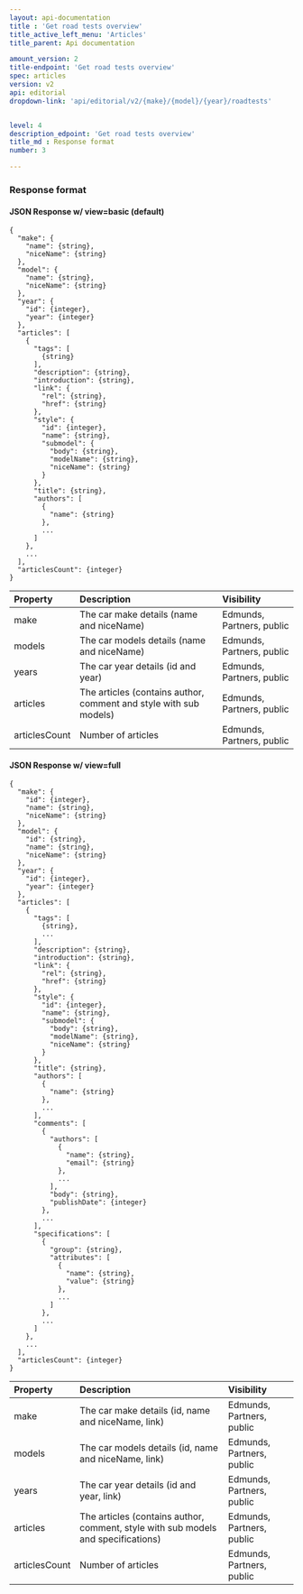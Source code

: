 ```yaml
---
layout: api-documentation
title : 'Get road tests overview'
title_active_left_menu: 'Articles'
title_parent: Api documentation

amount_version: 2
title-endpoint: 'Get road tests overview'
spec: articles
version: v2
api: editorial
dropdown-link: 'api/editorial/v2/{make}/{model}/{year}/roadtests'


level: 4
description_edpoint: 'Get road tests overview'
title_md : Response format
number: 3

---
```



### Response format

#### JSON Response w/ view=basic (default)

    {
      "make": {
        "name": {string},
        "niceName": {string}
      },
      "model": {
        "name": {string},
        "niceName": {string}
      },
      "year": {
        "id": {integer},
        "year": {integer}
      },
      "articles": [
        {
          "tags": [
            {string}
          ],
          "description": {string},
          "introduction": {string},
          "link": {
            "rel": {string},
            "href": {string}
          },
          "style": {
            "id": {integer},
            "name": {string},
            "submodel": {
              "body": {string},
              "modelName": {string},
              "niceName": {string}
            }
          },
          "title": {string},
          "authors": [
            {
              "name": {string}
            },
            ...
          ]
        },
        ...
      ],
      "articlesCount": {integer}
    }

| Property                      | Description                                               | Visibility                |
|:------------------------------|:----------------------------------------------------------|:--------------------------|
| make                          | The car make details (name and niceName)                  | Edmunds, Partners, public |
| models                        | The car models details (name and niceName)                | Edmunds, Partners, public |
| years                         | The car year details (id and year)                        | Edmunds, Partners, public |
| articles                      | The articles (contains author, comment and style with sub models)                | Edmunds, Partners, public |
| articlesCount                 | Number of articles                                        | Edmunds, Partners, public |

#### JSON Response w/ view=full

    {
      "make": {
        "id": {integer},
        "name": {string},
        "niceName": {string}
      },
      "model": {
        "id": {string},
        "name": {string},
        "niceName": {string}
      },
      "year": {
        "id": {integer},
        "year": {integer}
      },
      "articles": [
        {
          "tags": [
            {string},
            ...
          ],
          "description": {string},
          "introduction": {string},
          "link": {
            "rel": {string},
            "href": {string}
          },
          "style": {
            "id": {integer},
            "name": {string},
            "submodel": {
              "body": {string},
              "modelName": {string},
              "niceName": {string}
            }
          },
          "title": {string},
          "authors": [
            {
              "name": {string}
            },
            ...
          ],
          "comments": [
            {
              "authors": [
                {
                  "name": {string},
                  "email": {string}
                },
                ...
              ],
              "body": {string},
              "publishDate": {integer}
            },
            ...
          ],
          "specifications": [
            {
              "group": {string},
              "attributes": [
                {
                  "name": {string},
                  "value": {string}
                },
                ...
              ]
            },
            ...
          ]
        },
        ...
      ],
      "articlesCount": {integer}
    }

| Property                      | Description                                               | Visibility                |
|:------------------------------|:----------------------------------------------------------|:--------------------------|
| make                          | The car make details (id, name and niceName, link)        | Edmunds, Partners, public |
| models                        | The car models details (id, name and niceName, link)      | Edmunds, Partners, public |
| years                         | The car year details (id and year, link)                  | Edmunds, Partners, public |
| articles                      | The articles (contains author, comment, style with sub models and specifications)                | Edmunds, Partners, public |
| articlesCount                 | Number of articles                                        | Edmunds, Partners, public |
